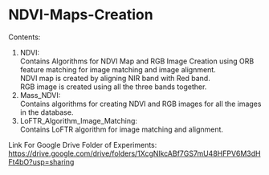 # NDVI-Maps-Creation

Contents: 
<ol>

<li> NDVI:<br> 
     Contains Algorithms for NDVI Map and RGB Image Creation using ORB feature matching for image matching and image alignment.<br>
     NDVI map is created by aligning NIR band with Red band. <br>
     RGB image is created using all the three bands together.
     
<li> Mass_NDVI:<br> 
     Contains algorithms for creating NDVI and RGB images for all the images in the database. 
     
<li> LoFTR_Algorithm_Image_Matching:<br>
     Contains LoFTR algorithm for image matching and alignment. 

</ol> 

Link For Google Drive Folder of Experiments: https://drive.google.com/drive/folders/1XcgNlkcABf7GS7mU48HFPV6M3dHFt4bO?usp=sharing

     
     
